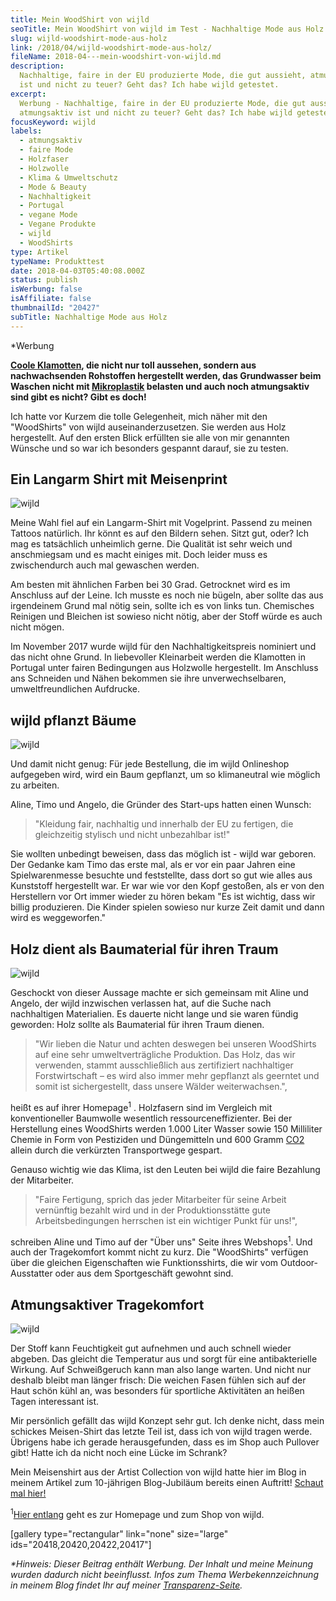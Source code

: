 ```yaml
---
title: Mein WoodShirt von wijld
seoTitle: Mein WoodShirt von wijld im Test - Nachhaltige Mode aus Holz
slug: wijld-woodshirt-mode-aus-holz
link: /2018/04/wijld-woodshirt-mode-aus-holz/
fileName: 2018-04---mein-woodshirt-von-wijld.md
description:
  Nachhaltige, faire in der EU produzierte Mode, die gut aussieht, atmungsaktiv
  ist und nicht zu teuer? Geht das? Ich habe wijld getestet.
excerpt:
  Werbung - Nachhaltige, faire in der EU produzierte Mode, die gut aussieht,
  atmungsaktiv ist und nicht zu teuer? Geht das? Ich habe wijld getestet.
focusKeyword: wijld
labels:
  - atmungsaktiv
  - faire Mode
  - Holzfaser
  - Holzwolle
  - Klima & Umweltschutz
  - Mode & Beauty
  - Nachhaltigkeit
  - Portugal
  - vegane Mode
  - Vegane Produkte
  - wijld
  - WoodShirts
type: Artikel
typeName: Produkttest
date: 2018-04-03T05:40:08.000Z
status: publish
isWerbung: false
isAffiliate: false
thumbnailId: "20427"
subTitle: Nachhaltige Mode aus Holz
---
```


\*Werbung

<strong><a href="http://cardamonchai.com/2018/02/faire-klamotten/">Coole
Klamotten</a>, die nicht nur toll aussehen, sondern aus nachwachsenden
Rohstoffen hergestellt werden, das Grundwasser beim Waschen nicht mit
<a href="http://cardamonchai.com/2018/03/der-weltwassertag-2018/">Mikroplastik</a>
belasten und auch noch atmungsaktiv sind gibt es nicht? Gibt es doch!</strong>

Ich hatte vor Kurzem die tolle Gelegenheit, mich näher mit den "WoodShirts" von
wijld auseinanderzusetzen. Sie werden aus Holz hergestellt. Auf den ersten Blick
erfüllten sie alle von mir genannten Wünsche und so war ich besonders gespannt
darauf, sie zu testen.

## Ein Langarm Shirt mit Meisenprint

![wijld](http://cardamonchai.com/wp-content/uploads/2018/04/26217717497_5bd22f0d72_z-400x267.jpg)

Meine Wahl fiel auf ein Langarm-Shirt mit Vogelprint. Passend zu meinen Tattoos
natürlich. Ihr könnt es auf den Bildern sehen. Sitzt gut, oder? Ich mag es
tatsächlich unheimlich gerne. Die Qualität ist sehr weich und anschmiegsam und
es macht einiges mit. Doch leider muss es zwischendurch auch mal gewaschen
werden.

Am besten mit ähnlichen Farben bei 30 Grad. Getrocknet wird es im Anschluss auf
der Leine. Ich musste es noch nie bügeln, aber sollte das aus irgendeinem Grund
mal nötig sein, sollte ich es von links tun. Chemisches Reinigen und Bleichen
ist sowieso nicht nötig, aber der Stoff würde es auch nicht mögen.

Im November 2017 wurde wijld für den Nachhaltigkeitspreis nominiert und das
nicht ohne Grund. In liebevoller Kleinarbeit werden die Klamotten in Portugal
unter fairen Bedingungen aus Holzwolle hergestellt. Im Anschluss ans Schneiden
und Nähen bekommen sie ihre unverwechselbaren, umweltfreundlichen Aufdrucke.

## wijld pflanzt Bäume

![wijld](http://cardamonchai.com/wp-content/uploads/2018/04/27014976208_5d261ba1a2_z-400x600.jpg)

Und damit nicht genug: Für jede Bestellung, die im wijld Onlineshop aufgegeben
wird, wird ein Baum gepflanzt, um so klimaneutral wie möglich zu arbeiten.

Aline, Timo und Angelo, die Gründer des Start-ups hatten einen Wunsch:

<blockquote>"Kleidung fair, nachhaltig und innerhalb der EU zu fertigen, die gleichzeitig stylisch und nicht unbezahlbar ist!"</blockquote>

Sie wollten unbedingt beweisen, dass das möglich ist - wijld war geboren. Der
Gedanke kam Timo das erste mal, als er vor ein paar Jahren eine Spielwarenmesse
besuchte und feststellte, dass dort so gut wie alles aus Kunststoff hergestellt
war. Er war wie vor den Kopf gestoßen, als er von den Herstellern vor Ort immer
wieder zu hören bekam "Es ist wichtig, dass wir billig produzieren. Die Kinder
spielen sowieso nur kurze Zeit damit und dann wird es weggeworfen."

## Holz dient als Baumaterial für ihren Traum

![wijld](http://cardamonchai.com/wp-content/uploads/2018/04/40177293734_88b6fe7ca8_z-400x600.jpg)

Geschockt von dieser Aussage machte er sich gemeinsam mit Aline und Angelo, der
wijld inzwischen verlassen hat, auf die Suche nach nachhaltigen Materialien. Es
dauerte nicht lange und sie waren fündig geworden: Holz sollte als Baumaterial
für ihren Traum dienen.

<blockquote>"Wir lieben die Natur und achten deswegen bei unseren WoodShirts auf eine sehr umweltverträgliche Produktion. Das Holz, das wir verwenden, stammt ausschließlich aus zertifiziert nachhaltiger Forstwirtschaft – es wird also immer mehr gepflanzt als geerntet und somit ist sichergestellt, dass unsere Wälder weiterwachsen.",</blockquote>

heißt es auf ihrer Homepage<sup>1</sup> . Holzfasern sind im Vergleich mit
konventioneller Baumwolle wesentlich ressourceneffizienter. Bei der Herstellung
eines WoodShirts werden 1.000 Liter Wasser sowie 150 Milliliter Chemie in Form
von Pestiziden und Düngemitteln und 600 Gramm
<a href="http://cardamonchai.com/2014/07/soja-klimaschutz-oekologischer-fussabdruck/">CO2</a>
allein durch die verkürzten Transportwege gespart.

Genauso wichtig wie das Klima, ist den Leuten bei wijld die faire Bezahlung der
Mitarbeiter.

<blockquote>"Faire Fertigung, sprich das jeder Mitarbeiter für seine Arbeit vernünftig bezahlt wird und in der Produktionsstätte gute Arbeitsbedingungen herrschen ist ein wichtiger Punkt für uns!",</blockquote>

schreiben Aline und Timo auf der "Über uns" Seite ihres Webshops<sup>1</sup>.
Und auch der Tragekomfort kommt nicht zu kurz. Die "WoodShirts" verfügen über
die gleichen Eigenschaften wie Funktionsshirts, die wir vom Outdoor-Ausstatter
oder aus dem Sportgeschäft gewohnt sind.

## Atmungsaktiver Tragekomfort

![wijld](http://cardamonchai.com/wp-content/uploads/2018/04/26217728047_1a1a5586ce_z-400x267.jpg)

Der Stoff kann Feuchtigkeit gut aufnehmen und auch schnell wieder abgeben. Das
gleicht die Temperatur aus und sorgt für eine antibakterielle Wirkung. Auf
Schweißgeruch kann man also lange warten. Und nicht nur deshalb bleibt man
länger frisch: Die weichen Fasen fühlen sich auf der Haut schön kühl an, was
besonders für sportliche Aktivitäten an heißen Tagen interessant ist.

Mir persönlich gefällt das wijld Konzept sehr gut. Ich denke nicht, dass mein
schickes Meisen-Shirt das letzte Teil ist, dass ich von wijld tragen werde.
Übrigens habe ich gerade herausgefunden, dass es im Shop auch Pullover gibt!
Hatte ich da nicht noch eine Lücke im Schrank?

Mein Meisenshirt aus der Artist Collection von wijld hatte hier im Blog in
meinem Artikel zum 10-jährigen Blog-Jubiläum bereits einen Auftritt!
<a href="http://cardamonchai.com/2018/03/10-jahre-bloggen-jubilaeum/">Schaut mal
hier!</a>

<sup>1</sup><a href="https://www.wijld.com/de/" target="_blank" rel="noopener">Hier
entlang</a> geht es zur Homepage und zum Shop von wijld.

[gallery type="rectangular" link="none" size="large"
ids="20418,20420,20422,20417"]

<em>\*Hinweis: Dieser Beitrag enthält Werbung. Der Inhalt und meine Meinung
wurden dadurch nicht beeinflusst. Infos zum Thema Werbekennzeichnung in meinem
Blog findet Ihr auf meiner
<a href="https://cardamonchai.com/werbung/">Transparenz-Seite</a>.</em>
